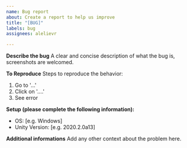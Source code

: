 ```yaml
---
name: Bug report
about: Create a report to help us improve
title: "[BUG]"
labels: bug
assignees: alelievr

---
```


**Describe the bug**
A clear and concise description of what the bug is, screenshots are welcomed.

**To Reproduce**
Steps to reproduce the behavior:
1. Go to '...'
2. Click on '....'
4. See error

**Setup (please complete the following information):**
 - OS: [e.g. Windows]
 - Unity Version: [e.g. 2020.2.0a13]

**Additional informations**
Add any other context about the problem here.

